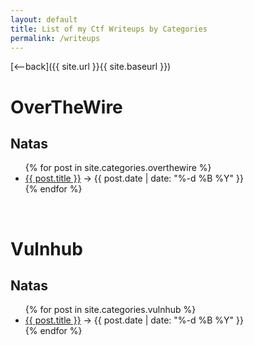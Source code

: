```yaml
---
layout: default
title: List of my Ctf Writeups by Categories
permalink: /writeups
---
```


[<--back]({{ site.url }}{{ site.baseurl }})
<br>
# OverTheWire

## Natas
<ul>
  {% for post in site.categories.overthewire %}
    <li>
      <a href="{{ site.url }}/{{ post.url }}">{{ post.title }}</a> -> {{ post.date | date: "%-d %B %Y" }}
    </li>
  {% endfor %}
</ul>
<br>

# Vulnhub

## Natas
<ul>
  {% for post in site.categories.vulnhub %}
    <li>
      <a href="{{ site.url }}/{{ post.url }}">{{ post.title }}</a> -> {{ post.date | date: "%-d %B %Y" }}
    </li>
  {% endfor %}
</ul>


<!-- 
<ul>
  {% for post in site.posts %}
    <li>
      <a href="{{ site.baseurl }}/{{ post.url }}">{{ post.title }}</a>
    </li>
  {% endfor %}
</ul>
 -->